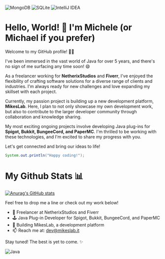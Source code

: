 ![MongoDB](https://img.shields.io/badge/MongoDB-%234ea94b.svg?style=for-the-badge&logo=mongodb&logoColor=white) ![SQLite](https://img.shields.io/badge/sqlite-%2307405e.svg?style=for-the-badge&logo=sqlite&logoColor=white) ![IntelliJ IDEA](https://img.shields.io/badge/IntelliJIDEA-000000.svg?style=for-the-badge&logo=intellij-idea&logoColor=white)


# Hello, World! 👋 I'm Michele (or Michael if you prefer)

Welcome to my GitHub profile! 👨‍💻

I've been immersed in the vast world of Java for over 5 years, and there's no sign of me surfacing any time soon! 😄

As a freelancer working for **NetherixStudios** and **Fiverr**, I've enjoyed the flexibility of crafting software solutions for a diverse range of clients and industries. I'm always ready for new challenges and love expanding my skillset with each project. 

Currently, my passion project is building up a new development platform, **MikesLab**. Here, I plan to not only showcase my own development work, but also to contribute to the larger developer community through collaboration and knowledge sharing.

My most exciting ongoing projects involve developing Java plug-ins for **Spigot, Bukkit, BungeeCord, and PaperMC**. I'm thrilled to be working with these technologies, and I'm excited to share my progress with you. 

Let's get connected and bring our ideas to life!

```java
System.out.println("Happy coding!");
```

# My Github Stats 📊

[![Anurag's GitHub stats](https://github-readme-stats.vercel.app/api?username=MichealAPI)](https://github.com/anuraghazra/github-readme-stats)

Feel free to drop me a line or check out my work below!

* 💼 Freelancer at NetherixStudios and Fiverr
* 🕹️ Java Plug-in Developer for Spigot, Bukkit, BungeeCord, and PaperMC
* 🚀 Building MikesLab, a development platform
* 📫 Reach me at: dev@mikeslab.it

Stay tuned! The best is yet to come. ✨

![Java](https://img.shields.io/badge/Experience-5%2B%20years-brightgreen) 
